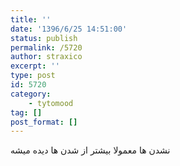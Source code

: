 ```yaml
---
title: ''
date: '1396/6/25 14:51:00'
status: publish
permalink: /5720
author: straxico
excerpt: ''
type: post
id: 5720
category:
    - tytomood
tag: []
post_format: []
---
```

نشدن ها معمولا بیشتر از شدن ها دیده میشه